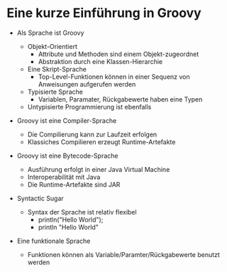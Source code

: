 # Eine kurze Einführung in Groovy

* Als Sprache ist Groovy 
  * Objekt-Orientiert
    * Attribute und Methoden sind einem Objekt-zugeordnet
    * Abstraktion durch eine Klassen-Hierarchie
  * Eine Skript-Sprache
    * Top-Level-Funktionen können in einer Sequenz von Anweisungen aufgerufen werden
  * Typisierte Sprache
    * Variablen, Paramater, Rückgabewerte haben eine Typen
  * Untypisierte Programmierung ist ebenfalls

* Groovy ist eine Compiler-Sprache
  * Die Compilierung kann zur Laufzeit erfolgen
  * Klassiches Compilieren erzeugt Runtime-Artefakte

* Groovy ist eine Bytecode-Sprache
  * Ausführung erfolgt in einer Java Virtual Machine
  * Interoperabilität mit Java
  * Die Runtime-Artefakte sind JAR

* Syntactic Sugar
  * Syntax der Sprache ist relativ flexibel
    * println("Hello World");
    * println "Hello World"

* Eine funktionale Sprache
  * Funktionen können als Variable/Paramter/Rückgabewerte benutzt werden
